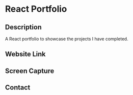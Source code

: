 # React Portfolio

## Description

A React portfolio to showcase the projects I have completed.
## Website Link

## Screen Capture

## Contact